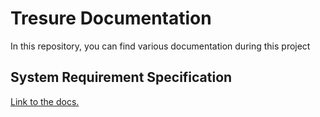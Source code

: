 # Tresure Documentation
In this repository, you can find various documentation during this project

## System Requirement Specification
[Link to the docs.](https://github.com/Tresure-Bangkit2023/.github/blob/main/system-requirement-specification.md)

